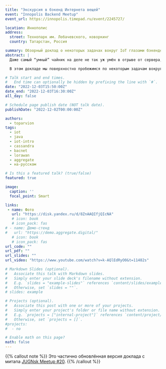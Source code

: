 ```yaml
---
title: "Экскурсия в бэкенд Интернета вещей"
event: "Innopolis Backend Meetup"
event_url: https://innopolis.timepad.ru/event/2245727/

location: Иннополис
address:
  street: Технопарк им. Лобачевского, коворкинг
  country: Татарстан, Россия

summary: Обзорный доклад о некоторых задачах вокруг IoT глазами бэкендера
abstract: |
  Даже самый “умный” чайник на деле не так уж умён в отрыве от сервера, куда он передаёт свою температуру и откуда получает команды на подогрев. Но с ним хотя бы можно взаимодействовать напрямую. А как быть десяткам датчиков загрязнения воздуха на предприятии? Или сотням датчиков температуры на посевной площади? Или тысячам электронных замков в гостинице? Ясно, что бизнес-ценность таких устройств целиком раскрывается только на бэкенде.

  В этом докладе мы поверхностно пробежимся по некоторым задачам вокруг IoT и на примере одной интеграционной платформы на Java (с оглядкой на другие) посмотрим, как эти задачи могут решаться “на том конце провода”. Повникаем в визуализацию процессов и агрегатов, поговорим об интеллектуальном анализе машинных данных и разберёмся с тем, как унифицировать получение и обработку данных от огромного (зоо)парка всевозможных устройств.

# Talk start and end times.
#   End time can optionally be hidden by prefixing the line with `#`.
date: "2022-12-03T15:50:00Z"
date_end: "2022-12-03T16:30:00Z"
all_day: false

# Schedule page publish date (NOT talk date).
publishDate: "2022-12-02T00:00:00Z"

authors:
  - toparvion
tags:
  - iot
  - java
  - iot-intro
  - cassandra
  - bacnet
  - lorawan
  - aggregate
  - на-русском

# Is this a featured talk? (true/false)
featured: true

image:
  caption: ''
  focal_point: Smart

links:
 - name: Фото
   url: "https://disk.yandex.ru/d/8ZnAAQIfjQIcNA"
   # icon: book
   # icon_pack: fas
# - name: Демо-стенд
#   url: "https://demo.aggregate.digital/"
   # icon: book
   # icon_pack: fas
url_code: ""
url_pdf: ""
url_slides: ""
url_video: "https://www.youtube.com/watch?v=k-AQlEdRyO0&t=11482s"

# Markdown Slides (optional).
#   Associate this talk with Markdown slides.
#   Simply enter your slide deck's filename without extension.
#   E.g. `slides = "example-slides"` references `content/slides/example-slides.md`.
#   Otherwise, set `slides = ""`.
# slides: example

# Projects (optional).
#   Associate this post with one or more of your projects.
#   Simply enter your project's folder or file name without extension.
#   E.g. `projects = ["internal-project"]` references `content/project/deep-learning/index.md`.
#   Otherwise, set `projects = []`.
#projects:
#  - no

# Enable math on this page?
math: false
---
```

{{% callout note %}}
Это частично обновлённая версия доклада с митапа [JUGNsk Meetup #20](/event/2022/jugnsk/).
{{% /callout %}}